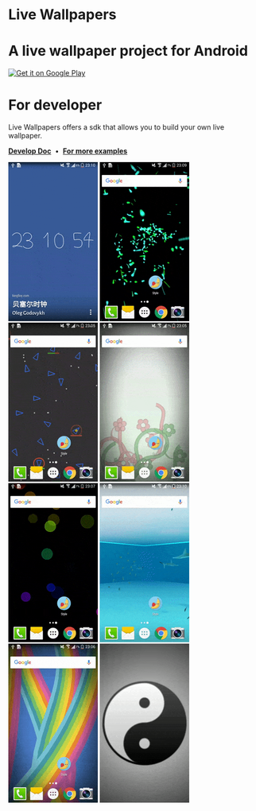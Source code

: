 # Live Wallpapers

A live wallpaper project for Android
====================
<a href="https://play.google.com/store/apps/details?id=com.kinglloy.album" target="_blank">
<img src="https://play.google.com/intl/en_us/badges/images/generic/en-play-badge.png" alt="Get it on Google Play" height="90"/></a>

For developer
=========

Live Wallpapers offers a sdk that allows you to build your own live wallpaper.

**[Develop Doc](https://github.com/jinkg/style-develop-sdk)**&nbsp;&nbsp;•&nbsp;&nbsp;**[For more examples](https://github.com/jinkg/style-sdk)**

![bezier](https://github.com/jinkg/Screenshots/blob/master/Style/bezier.gif)
![boids](https://github.com/jinkg/Screenshots/blob/master/Style/boids.gif)
![botz](https://github.com/jinkg/Screenshots/blob/master/Style/botz.gif)
![flower](https://github.com/jinkg/Screenshots/blob/master/Style/flower.gif)
![rainbow](https://github.com/jinkg/Screenshots/blob/master/Style/rainbow.gif)
![shark](https://github.com/jinkg/Screenshots/blob/master/Style/shark.gif)
![stride](https://github.com/jinkg/Screenshots/blob/master/Style/stride.gif)
![yinyang](https://github.com/jinkg/Screenshots/blob/master/Style/yinyang.gif)
